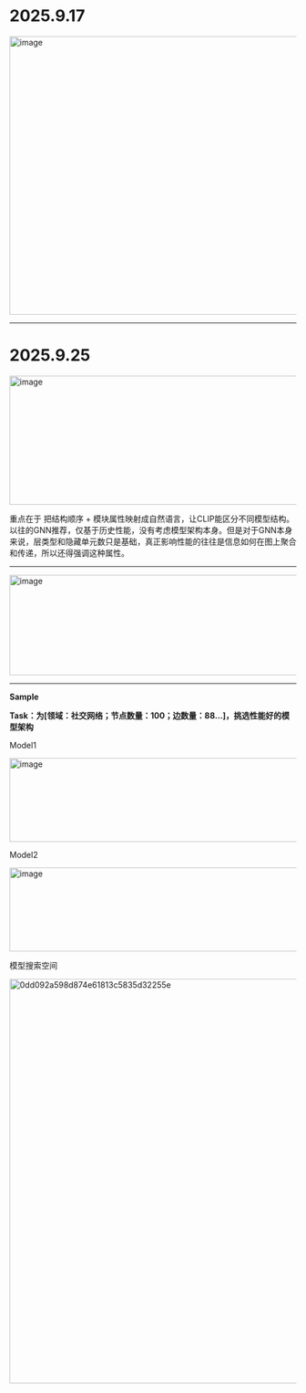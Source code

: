 # **2025.9.17** 

<img width="858" height="488" alt="image" src="https://github.com/user-attachments/assets/e3f0c577-4211-448d-b0e4-fb3214194fd7" /> 

***
# **2025.9.25**
<img width="689" height="226" alt="image" src="https://github.com/user-attachments/assets/1f69e3e1-3414-491b-b94b-22cdf5fed7bf" /> 

重点在于 把结构顺序 + 模块属性映射成自然语言，让CLIP能区分不同模型结构。以往的GNN推荐，仅基于历史性能，没有考虑模型架构本身。但是对于GNN本身来说，层类型和隐藏单元数只是基础，真正影响性能的往往是信息如何在图上聚合和传递，所以还得强调这种属性。 

***

<img width="624" height="176" alt="image" src="https://github.com/user-attachments/assets/a482307a-c572-4f98-ad3c-c75cde495d33" /> 

*** 

**Sample** 

**Task：为[领域：社交网络；节点数量：100；边数量：88...]，挑选性能好的模型架构** 

Model1  

<img width="696" height="147" alt="image" src="https://github.com/user-attachments/assets/fbd96d7c-cd0f-4117-953f-8a32a9eac555" /> 

Model2 

<img width="696" height="147" alt="image" src="https://github.com/user-attachments/assets/05d402dd-8b5d-4bd3-abc5-059883d6006f" /> 


模型搜索空间 

<img width="1130" height="709" alt="0dd092a598d874e61813c5835d32255e" src="https://github.com/user-attachments/assets/69f62f28-f6d4-4789-89b9-2cbd82d3cb02" />


